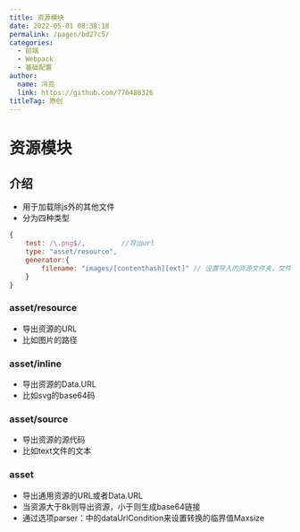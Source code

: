 ```yaml
---
title: 资源模块
date: 2022-05-01 08:38:18
permalink: /pages/bd27c5/
categories: 
  - 前端
  - Webpack
  - 基础配置
author: 
  name: 冯亮
  link: https://github.com/776488326
titleTag: 原创
---
```

# 资源模块

## 介绍

- 用于加载除js外的其他文件
- 分为四种类型
```js
{
    test: /\.png$/,         //导出url
    type: "asset/resource",
    generator:{
        filename: "images/[contenthash][ext]" // 设置导入的资源文件夹，文件名，扩展名。优先级更高
    }
}
```

### asset/resource
- 导出资源的URL
- 比如图片的路径

### asset/inline
- 导出资源的Data.URL
- 比如svg的base64码

### asset/source
- 导出资源的源代码
- 比如text文件的文本

### asset
- 导出通用资源的URL或者Data.URL
- 当资源大于8k则导出资源，小于则生成base64链接
- 通过选项parser：中的dataUrlCondition来设置转换的临界值Maxsize



